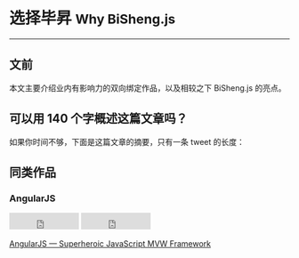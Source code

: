 <h1>选择毕昇 <small>Why BiSheng.js</smaLL></h1>
<hr>

<div class='gallery' id='chart'></div>

<script src="http://strongriley.github.io/d3/d3.js?2.2.0"></script>
<script src="http://strongriley.github.io/d3/d3.layout.js?2.2.0"></script>
<link href='why-banner.css' rel='stylesheet' type='text/css' />
<script src="why-banner.js"></script>

## 文前

本文主要介绍业内有影响力的双向绑定作品，以及相较之下 BiSheng.js 的亮点。

## 可以用 140 个字概述这篇文章吗？

如果你时间不够，下面是这篇文章的摘要，只有一条 tweet 的长度：


## 同类作品

### AngularJS

<iframe src="http://ghbtns.com/github-btn.html?user=angular&repo=angular.js&type=watch&count=true&size="
  allowtransparency="true" frameborder="0" scrolling="0" width="125" height="30"></iframe>

<iframe src="http://ghbtns.com/github-btn.html?user=angular&repo=angular.js&type=fork&count=true&size="
  allowtransparency="true" frameborder="0" scrolling="0" width="125" height="30"></iframe>

[AngularJS — Superheroic JavaScript MVW Framework](http://angularjs.org/)